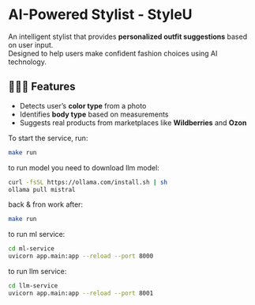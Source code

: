 # AI-Powered Stylist - StyleU

An intelligent stylist that provides **personalized outfit suggestions** based on user input.  
Designed to help users make confident fashion choices using AI technology.

## 👩🏼‍💻 Features

-  Detects user’s **color type** from a photo  
-  Identifies **body type** based on measurements  
-  Suggests real products from marketplaces like **Wildberries** and **Ozon**

To start the service, run:

```bash
make run
```

to run model you need to download llm model:

```bash
curl -fsSL https://ollama.com/install.sh | sh
ollama pull mistral
```

back & fron work after:

```bash
make run
```

to run ml service:

```bash
cd ml-service
uvicorn app.main:app --reload --port 8000
```

to run llm service:

```bash
cd llm-service
uvicorn app.main:app --reload --port 8001
```
